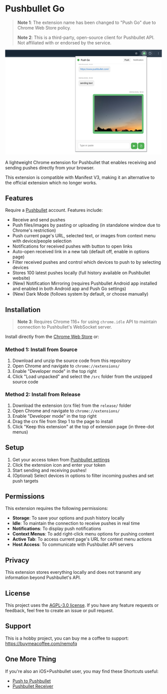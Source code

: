 # Pushbullet Go
> **Note 1**: The extension name has been changed to "Push Go" due to Chrome Web Store policy.
>
> **Note 2**: This is a third-party, open-source client for Pushbullet API. Not affiliated with or endorsed by the service.

![Pushbullet Go](screenshots/1_popup.png)

A lightweight Chrome extension for Pushbullet that enables receiving and sending pushes directly from your browser.

This extension is compatible with Manifest V3, making it an alternative to the official extension which no longer works.

## Features

Require a [Pushbullet](https://www.pushbullet.com/) account. Features include:

- Receive and send pushes
- Push files/images by pasting or uploading (in standalone window due to Chrome's restriction)
- Push current page's URL, selected text, or images from context menu with device/people selection
- Notifications for received pushes with button to open links
- Auto-open received link in a new tab (default off, enable in options page)
- Filter received pushes and control which devices to push to by selecting devices
- Stores 100 latest pushes locally (full history available on Pushbullet website)
- (New) Notification Mirroring (requires Pushbullet Android app installed and enabled in both Android app and Push Go settings)
- (New) Dark Mode (follows system by default, or choose manually)

## Installation
> **Note 3**: Requires Chrome 116+ for using `chrome.idle` API to maintain connection to Pushbullet's WebSocket server.

Install directly from the [Chrome Web Store](https://chromewebstore.google.com/detail/push-go/dghndapbehjdbhiffbckojkhoennbofg) or:

### Method 1: Install from Source
1. Download and unzip the source code from this repository
2. Open Chrome and navigate to `chrome://extensions/`
3. Enable "Developer mode" in the top right
4. Click "Load unpacked" and select the `/src` folder from the unzipped source code

### Method 2: Install from Release
1. Download the extension (crx file) from the `release/` folder
2. Open Chrome and navigate to `chrome://extensions/`
3. Enable "Developer mode" in the top right
4. Drag the crx file from Step 1 to the page to install
5. Click "Keep this extension" at the top of extension page (in three-dot menus)

## Setup

1. Get your access token from [Pushbullet settings](https://www.pushbullet.com/#settings/account)
2. Click the extension icon and enter your token
3. Start sending and receiving pushes!
4. (Optional) Select devices in options to filter incoming pushes and set push targets

## Permissions

This extension requires the following permissions:
- **Storage**: To save your options and push history locally
- **Idle**: To maintain the connection to receive pushes in real time
- **Notifications**: To display push notifications
- **Context Menus**: To add right-click menu options for pushing content
- **Active Tab**: To access current page's URL for context menu actions
- **Host Access**: To communicate with Pushbullet API servers

## Privacy

This extension stores everything locally and does not transmit any information beyond Pushbullet's API.

## License

This project uses the [AGPL-3.0 license](https://github.com/nemofq/pushbullet-go?tab=AGPL-3.0-1-ov-file). If you have any feature requests or feedback, feel free to create an issue or pull request.

## Support

This is a hobby project, you can buy me a coffee to support: https://buymeacoffee.com/nemofq

## One More Thing

If you're also an iOS+Pushbullet user, you may find these Shortcuts useful:

- [Push to Pushbullet](https://www.icloud.com/shortcuts/5549bbb5b06e4f0a8ccb1b6fd33e853f)
- [Pushbullet Receiver](https://www.icloud.com/shortcuts/1f94913de21b41debe60ef43631afde2)
